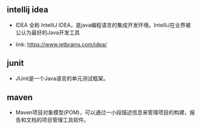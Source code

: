 
## intellij idea
 - IDEA 全称 IntelliJ IDEA，是java编程语言的集成开发环境。IntelliJ在业界被公认为最好的Java开发工具

 - link: https://www.jetbrains.com/idea/

## junit

 - JUnit是一个Java语言的单元测试框架。

## maven

  - Maven项目对象模型(POM)，可以通过一小段描述信息来管理项目的构建，报告和文档的项目管理工具软件。

